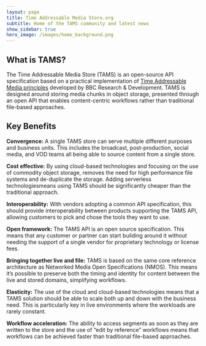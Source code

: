 ```yaml
---
layout: page
title: Time Addressable Media Store.org
subtitle: Home of the TAMS community and latest news
show_sidebar: true
hero_image: /images/home_background.png
---
```


## What is TAMS?

The Time Addressable Media Store (TAMS) is an open-source API specification based on a practical implementation of [Time Addressable Media principles](https://www.bbc.co.uk/rd/publications/tam) developed by BBC Research & Development. TAMS is designed around storing media chunks in object storage, presented through an open API that enables content-centric workflows rather than traditional file-based approaches.

## Key Benefits

**Convergence:** A single TAMS store can serve multiple different purposes and business units. This includes the broadcast, post-production, social media, and VOD teams all being able to source content from a single store. 

**Cost effective:** By using cloud-based technologies and focusing on the use of commodity object storage, removes the need for high performance file systems and de-duplicate the storage. Adding serverless technologiesmeans  using TAMS should be significantly cheaper than the traditional approach.

**Interoperability:** With vendors adopting a common API specification, this should provide interoperability between products supporting the TAMS API, allowing customers to pick and chose the tools they want to use.

**Open framework:** The TAMS API is an open source specification. This means that any customer or partner can start building around it without needing the support of a single vendor for proprietary technology or license fees.

**Bringing together live and file:** TAMS is based on the same core reference architecture as Networked Media Open Specifications (NMOS). This means it’s possible to preserve both the timing and identity for content between the live and stored domains, simplifying workflows.

**Elasticity:** The use of the cloud and cloud-based technologies means that a TAMS solution should be able to scale both up and down with the business need. This is particularly key in live environments where the workloads are rarely constant.

**Workflow acceleration:** The ability to access segments as soon as they are written to the store and the use of “edit by reference” workflows means that workflows can be achieved faster than traditional file-based approaches. 